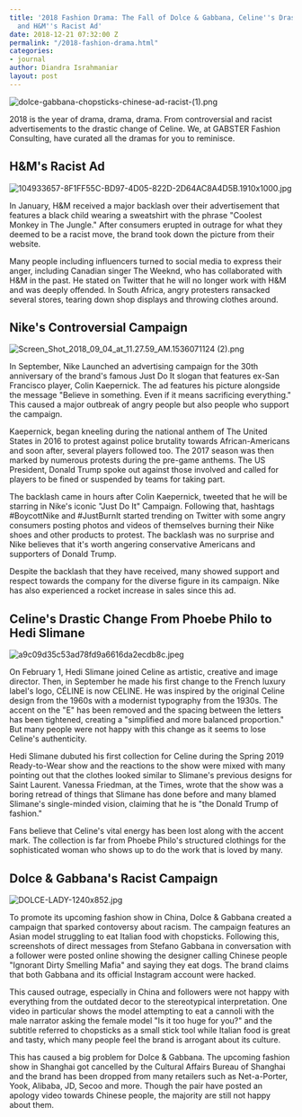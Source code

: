 ```yaml
---
title: '2018 Fashion Drama: The Fall of Dolce & Gabbana, Celine''s Drastic Change
  and H&M''s Racist Ad'
date: 2018-12-21 07:32:00 Z
permalink: "/2018-fashion-drama.html"
categories:
- journal
author: Diandra Israhmaniar
layout: post
---
```


![dolce-gabbana-chopsticks-chinese-ad-racist-(1).png](/uploads/dolce-gabbana-chopsticks-chinese-ad-racist-(1).png)

2018 is the year of drama, drama, drama. From controversial and racist advertisements to the drastic change of Celine. We, at GABSTER Fashion Consulting, have curated all the dramas for you to reminisce.

## H&M's Racist Ad
![104933657-8F1FF55C-BD97-4D05-822D-2D64AC8A4D5B.1910x1000.jpg](/uploads/104933657-8F1FF55C-BD97-4D05-822D-2D64AC8A4D5B.1910x1000.jpg)

In January, H&M received a major backlash over their advertisement that features a black child wearing a sweatshirt with the phrase "Coolest Monkey in The Jungle." After consumers erupted in outrage for what they deemed to be a racist move, the brand took down the picture from their website. 

Many people including influencers turned to social media to express their anger, including Canadian singer The Weeknd, who has collaborated with H&M in the past. He stated on Twitter that he will no longer work with H&M and was deeply offended. In South Africa, angry protesters ransacked several stores, tearing down shop displays and throwing clothes around.

## Nike's Controversial Campaign
![Screen_Shot_2018_09_04_at_11.27.59_AM.1536071124 (2).png](/uploads/Screen_Shot_2018_09_04_at_11.27.59_AM.1536071124%20(2).png)

In September, Nike Launched an advertising campaign for the 30th anniversary of the brand's famous Just Do It slogan that features ex-San Francisco player, Colin Kaepernick. The ad features his picture alongside the message "Believe in something. Even if it means sacrificing everything." This caused a major outbreak of angry people but also people who support the campaign.

Kaepernick, began kneeling during the national anthem of The United States in 2016 to protest against police brutality towards African-Americans and soon after, several players followed too. The 2017 season was then marked by numerous protests during the pre-game anthems. The US President, Donald Trump spoke out against those involved and called for players to be fined or suspended by teams for taking part.

The backlash came in hours after Colin Kaepernick, tweeted that he will be starring in Nike's iconic "Just Do It" Campaign. Following that, hashtags #BoycottNike and #JustBurnIt started trending on Twitter with some angry consumers posting photos and videos of themselves burning their Nike shoes and other products to protest. The backlash was no surprise and Nike believes that it's worth angering conservative Americans and supporters of Donald Trump.

Despite the backlash that they have received, many showed support and respect towards the company for the diverse figure in its campaign. Nike has also experienced a rocket increase in sales since this ad.

## Celine's Drastic Change From Phoebe Philo to Hedi Slimane
![a9c09d35c53ad78fd9a6616da2ecdb8c.jpeg](/uploads/a9c09d35c53ad78fd9a6616da2ecdb8c.jpeg)

On February 1, Hedi Slimane joined Celine as artistic, creative and image director. Then, in September he made his first change to the French luxury label's logo, CÉLINE is now CELINE. He was inspired by the original Celine design from the 1960s with a modernist typography from the 1930s. The accent on the "E" has been removed and the spacing between the letters has been tightened, creating a "simplified and more balanced proportion." But many people were not happy with this change as it seems to lose Celine's authenticity.

Hedi Slimane dubuted his first collection for Celine during the Spring 2019 Ready-to-Wear show and the reactions to the show were mixed with many pointing out that the clothes looked similar to Slimane's previous designs for Saint Laurent. Vanessa Friedman, at the Times, wrote that the show was a boring retread of things that Slimane has done before and many blamed Slimane's single-minded vision, claiming that he is "the Donald Trump of fashion."

Fans believe that Celine's vital energy has been lost along with the accent mark. The collection is far from Phoebe Philo's structured clothings for the sophisticated woman who shows up to do the work that is loved by many.

## Dolce & Gabbana's Racist Campaign
![DOLCE-LADY-1240x852.jpg](/uploads/DOLCE-LADY-1240x852.jpg)

To promote its upcoming fashion show in China, Dolce & Gabbana created a campaign that sparked contoversy about racism. The campaign features an Asian model struggling to eat Italian food with chopsticks. Following this, screenshots of direct messages from Stefano Gabbana in conversation with a follower were posted online showing the designer calling Chinese people "Ignorant Dirty Smelling Mafia" and saying they eat dogs. The brand claims that both Gabbana and its official Instagram account were hacked.

This caused outrage, especially in China and followers were not happy with everything from the outdated decor to the stereotypical interpretation. One video in particular shows the model attempting to eat a cannoli with the male narrator asking the female model "Is it too huge for you?" and the subtitle referred to chopsticks as a small stick tool while Italian food is great and tasty, which many people feel the brand is arrogant about its culture.

This has caused a big problem for Dolce & Gabbana. The upcoming fashion show in Shanghai got cancelled by the Cultural Affairs Bureau of Shanghai and the brand has been dropped from many retailers such as Net-a-Porter, Yook, Alibaba, JD, Secoo and more. Though the pair have posted an apology video towards Chinese people, the majority are still not happy about them.